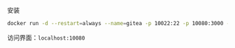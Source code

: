  安装

```bash
docker run -d --restart=always --name=gitea -p 10022:22 -p 10080:3000 -v `pwd`/gitea:/data gitea/gitea:1.13.1
```

访问界面：`localhost:10080`

